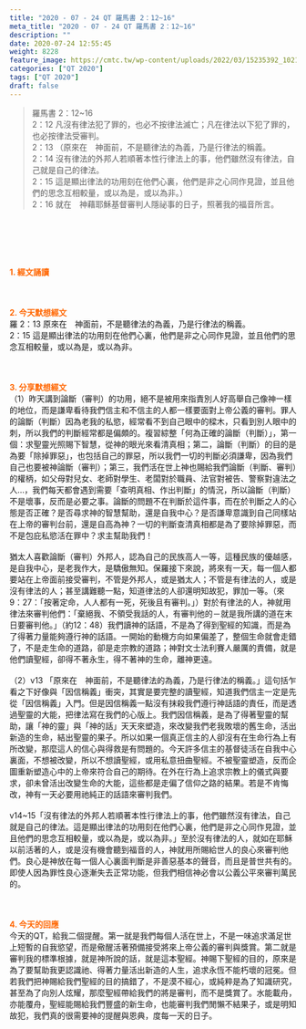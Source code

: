 ```yaml
---
title: "2020 - 07 - 24 QT 羅馬書 2：12~16"
meta_title: "2020 - 07 - 24 QT 羅馬書 2：12~16"
description: ""
date: 2020-07-24 12:55:45
weight: 8228
feature_image: https://cmtc.tw/wp-content/uploads/2022/03/15235392_10211799862337740_180693556567566654_o-1.webp
categories: ["QT 2020"]
tags: ["QT 2020"]
draft: false
---
```


<blockquote>羅馬書 2：12~16<br />
2：12 凡沒有律法犯了罪的，也必不按律法滅亡；凡在律法以下犯了罪的，也必按律法受審判。<br />
2：13 （原來在　神面前，不是聽律法的為義，乃是行律法的稱義。<br />
2：14 沒有律法的外邦人若順著本性行律法上的事，他們雖然沒有律法，自己就是自己的律法。<br />
2：15 這是顯出律法的功用刻在他們心裏，他們是非之心同作見證，並且他們的思念互相較量，或以為是，或以為非。）<br />
2：16 就在　神藉耶穌基督審判人隱祕事的日子，照著我的福音所言。</blockquote><br />
&nbsp;<br />
<br />
&nbsp;<br />
<br />
<span style="color: #ff6600;"><strong>1. </strong><strong>經文誦讀</strong></span><br />
<br />
<span style="color: #ff6600;"><strong> </strong></span><br />
<br />
<span style="color: #ff6600;"><strong>2. 今天默想</strong><strong>經文<br />
</strong></span>羅 2：13 原來在　神面前，不是聽律法的為義，乃是行律法的稱義。<br />
2：15 這是顯出律法的功用刻在他們心裏，他們是非之心同作見證，並且他們的思念互相較量，或以為是，或以為非。<br />
<br />
&nbsp;<br />
<br />
<span style="color: #ff6600;"><strong>3. 分享默想經文<br />
</strong></span>（1）昨天講到論斷（審判）的功用，絕不是被用來指責別人好高舉自己像神一樣的地位，而是謙卑看待我們信主和不信主的人都一樣要面對上帝公義的審判。罪人的論斷（判斷）因為老我的私慾，經常看不到自己眼中的樑木，只看到別人眼中的刺，所以我們的判斷經常都是偏頗的。複習綜整「何為正確的論斷（判斷）」，第一個：求聖靈光照賜下智慧，從神的眼光來看清真相；第二，論斷（判斷）的目的是為要「除掉罪惡」，也包括自己的罪惡，所以我們一切的判斷必須謙卑，因為我們自己也要被神論斷（審判）；第三，我們活在世上神也賜給我們論斷（判斷、審判）的權柄，如父母對兒女、老師對學生、老闆對於職員、法官對被告、警察對違法之人…，我們每天都會遇到需要「查明真相、作出判斷」的情況，所以論斷（判斷）不是壞事，反而是必要之事。論斷的問題不在判斷於這件事，而在於判斷之人的心態是否正確？是否尋求神的智慧幫助，還是自我中心？是否謙卑意識到自己同樣站在上帝的審判台前，還是自高為神？一切的判斷查清真相都是為了要除掉罪惡，而不是包庇私慾活在罪中？求主幫助我們！<br />
<br />
猶太人喜歡論斷（審判）外邦人，認為自己的民族高人一等，這種民族的優越感，是自我中心，是老我作大，是驕傲無知。保羅接下來說，將來有一天，每一個人都要站在上帝面前接受審判，不管是外邦人，或是猶太人；不管是有律法的人，或是沒有律法的人；甚至講難聽一點，知道律法的人卻還明知故犯，罪加一等。（來9：27：「按著定命，人人都有一死，死後且有審判。」）對於有律法的人，神就用律法來審判他們：「棄絕我、不領受我話的人，有審判他的－就是我所講的道在末日要審判他。」（約12：48）我們讀神的話語，不是為了得到聖經的知識，而是為了得著力量能夠遵行神的話語。一開始的動機方向如果偏差了，整個生命就會走錯了，不是走生命的道路，卻是走宗教的道路；神對文士法利賽人嚴厲的責備，就是他們讀聖經，卻得不著永生，得不著神的生命，離神更遠。<br />
<br />
（2）v13 「原來在　神面前，不是聽律法的為義，乃是行律法的稱義。」這句括乍看之下好像與「因信稱義」衝突，其實是要完整的讀聖經，知道我們信主一定是先從「因信稱義」入門。但是因信稱義一點沒有抹殺我們遵行神話語的責任，而是透過聖靈的大能，把律法寫在我們的心版上。我們因信稱義，是為了得著聖靈的幫助，讓「神的靈」與「神的話」天天來塑造，來改變我們老我敗壞的舊生命，活出新造的生命，結出聖靈的果子。所以如果一個真正信主的人卻沒有在生命行為上有所改變，那麼這人的信心與得救是有問題的。今天許多信主的基督徒活在自我中心裏面，不想被改變，所以不想讀聖經，或用私意扭曲聖經。不被聖靈塑造，反而企圖重新塑造心中的上帝來符合自己的期待。在外在行為上追求宗教上的儀式與要求，卻未曾活出改變生命的大能，這些都是走偏了信仰之路的結果。若是不肯悔改，神有一天必要用祂純正的話語來審判我們。<br />
<br />
v14~15「沒有律法的外邦人若順著本性行律法上的事，他們雖然沒有律法，自己就是自己的律法。這是顯出律法的功用刻在他們心裏，他們是非之心同作見證，並且他們的思念互相較量，或以為是，或以為非。」至於沒有律法的人，就如在耶穌以前活著的人，或是沒有機會聽到福音的人，神就用所賜給世人的良心來審判他們。良心是神放在每一個人心裏面判斷是非善惡基本的聲音，而且是普世共有的。即使人因為罪性良心逐漸失去正常功能，但我們相信神必會以公義公平來審判萬民的。<br />
<br />
&nbsp;<br />
<br />
<span style="color: #ff6600;"><strong>4. 今天的回應<br />
</strong></span>今天的QT，給我二個提醒。第一就是我們每個人活在世上，不是一味追求滿足世上短暫的自我慾望，而是儆醒活著預備接受將來上帝公義的審判與獎賞。第二就是審判我的標準根據，就是神所說的話，就是這本聖經。神賜下聖經的目的，原來是為了要幫助我更認識祂、得著力量活出新造的人生，追求永恆不能朽壞的冠冕。但若我們把神賜給我們聖經的目的搞錯了，不是漠不經心，或純粹是為了知識研究，甚至為了向別人炫耀，那麼聖經帶給我們的將是審判，而不是獎賞了。水能載舟，亦能覆舟，聖經能賜給我們豐盛的新生命，也能審判我們閒懶不結果子，或是明知故犯，我們真的很需要神的提醒與恩典，度每一天的日子。<br />
<br />
&nbsp;
        